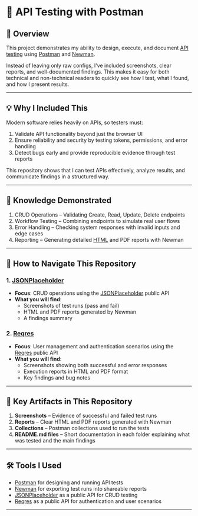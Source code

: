 # 📂 API Testing with Postman  

## 📌 Overview  
This project demonstrates my ability to design, execute, and document [API testing](https://www.postman.com/api-testing/) using [Postman](https://www.postman.com/) and [Newman](https://www.npmjs.com/package/newman).  
  

Instead of leaving only raw configs, I’ve included screenshots, clear reports, and well-documented findings. This makes it easy for both technical and non-technical readers to quickly see how I test, what I found, and how I present results.  

---

## 💡 Why I Included This  
Modern software relies heavily on APIs, so testers must:  
1. Validate API functionality beyond just the browser UI  
2. Ensure reliability and security by testing tokens, permissions, and error handling  
3. Detect bugs early and provide reproducible evidence through test reports  

This repository shows that I can test APIs effectively, analyze results, and communicate findings in a structured way.  

---

## 🎯 Knowledge Demonstrated  
1. CRUD Operations – Validating Create, Read, Update, Delete endpoints  
2. Workflow Testing – Combining endpoints to simulate real user flows  
3. Error Handling – Checking system responses with invalid inputs and edge cases  
45. Reporting – Generating detailed [HTML](https://www.npmjs.com/package/newman-reporter-htmlextra) and PDF reports with Newman  

---

## 📌 How to Navigate This Repository  

### 1. [JSONPlaceholder](./JSONPlaceholder)  
- **Focus**: CRUD operations using the [JSONPlaceholder](https://jsonplaceholder.typicode.com/) public API  
- **What you will find**:  
  - Screenshots of test runs (pass and fail)  
  - HTML and PDF reports generated by Newman  
  - A findings summary  

### 2. [Reqres](./Reqres)  
- **Focus**: User management and authentication scenarios using the [Reqres](https://reqres.in/) public API  
- **What you will find**:  
  - Screenshots showing both successful and error responses  
  - Execution reports in HTML and PDF format  
  - Key findings and bug notes  

---

## 📂 Key Artifacts in This Repository  

1. **Screenshots** – Evidence of successful and failed test runs  
2. **Reports** – Clear HTML and PDF reports generated with Newman  
3. **Collections** – Postman collections used to run the tests  
4. **README.md files** – Short documentation in each folder explaining what was tested and the main findings  

---

## 🛠 Tools I Used  
- [Postman](https://www.postman.com/) for designing and running API tests  
- [Newman](https://www.npmjs.com/package/newman) for exporting test runs into shareable reports  
- [JSONPlaceholder](https://jsonplaceholder.typicode.com/) as a public API for CRUD testing  
- [Reqres](https://reqres.in/) as a public API for authentication and user scenarios  

---